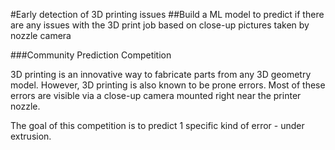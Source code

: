 #Early detection of 3D printing issues
##Build a ML model to predict if there are any issues with the 3D print job based on close-up pictures taken by nozzle camera

###Community Prediction Competition

3D printing is an innovative way to fabricate parts from any 3D geometry model. However, 3D printing is also known to be prone errors. Most of these errors are visible via a close-up camera mounted right near the printer nozzle.

The goal of this competition is to predict 1 specific kind of error - under extrusion.
